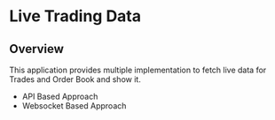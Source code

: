 # Live Trading Data

## Overview

This application provides multiple implementation to fetch live data for Trades and Order Book and show it.
- API Based Approach
- Websocket Based Approach
